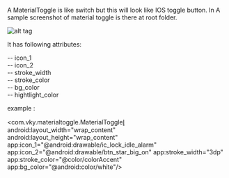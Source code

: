 A MaterialToggle is like switch but this will look like IOS toggle button.
In A sample screenshot of material toggle is there at root folder.

![alt tag](http://res.cloudinary.com/vky/image/upload/v1486902198/material_toggle_fsl2ew.png)


It has following attributes:

-- icon_1  
-- icon_2  
-- stroke_width  
-- stroke_color  
-- bg_color  
-- hightlight_color  

example :  

<com.vky.materialtoggle.MaterialTogglel̥
        android:layout_width="wrap_content"
        android:layout_height="wrap_content"
        app:icon_1="@android:drawable/ic_lock_idle_alarm"
        app:icon_2="@android:drawable/btn_star_big_on"
        app:stroke_width="3dp"
        app:stroke_color="@color/colorAccent"
        app:bg_color="@android:color/white"/>

